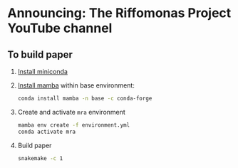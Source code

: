 # Announcing: The Riffomonas Project YouTube channel



## To build paper

1. [Install miniconda](https://docs.conda.io/en/latest/miniconda.html)

2. [Install mamba](https://mamba.readthedocs.io/en/latest/installation.html) within base environment:  

    ```bash
    conda install mamba -n base -c conda-forge
    ```
  
1. Create and activate `mra` environment  

    ```bash
    mamba env create -f environment.yml
    conda activate mra
    ```

4. Build paper

    ```bash
    snakemake -c 1
    ```
